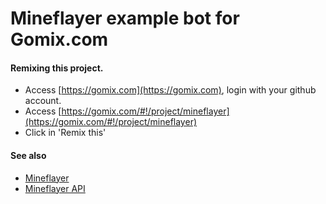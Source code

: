 # Mineflayer example bot for Gomix.com

#### Remixing this project.
- Access [https://gomix.com](https://gomix.com), login with your github account.
- Access [https://gomix.com/#!/project/mineflayer](https://gomix.com/#!/project/mineflayer)
- Click in 'Remix this'

#### See also
- [Mineflayer](https://github.com/PrismarineJS/mineflayer/)
- [Mineflayer API](https://github.com/PrismarineJS/mineflayer/blob/master/doc/api.md)